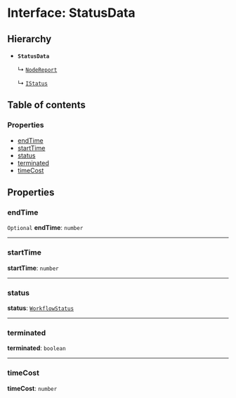 # Interface: StatusData

## Hierarchy

* **`StatusData`**

  ↳ [`NodeReport`](/en/auto-docs/interface/interfaces/NodeReport.md)

  ↳ [`IStatus`](/en/auto-docs/interface/interfaces/IStatus.md)

## Table of contents

### Properties

* [endTime](/en/auto-docs/interface/interfaces/StatusData.md#endtime)
* [startTime](/en/auto-docs/interface/interfaces/StatusData.md#starttime)
* [status](/en/auto-docs/interface/interfaces/StatusData.md#status)
* [terminated](/en/auto-docs/interface/interfaces/StatusData.md#terminated)
* [timeCost](/en/auto-docs/interface/interfaces/StatusData.md#timecost)

## Properties

### endTime

`Optional` **endTime**: `number`

***

### startTime

**startTime**: `number`

***

### status

**status**: [`WorkflowStatus`](/en/auto-docs/interface/enums/WorkflowStatus.md)

***

### terminated

**terminated**: `boolean`

***

### timeCost

**timeCost**: `number`
